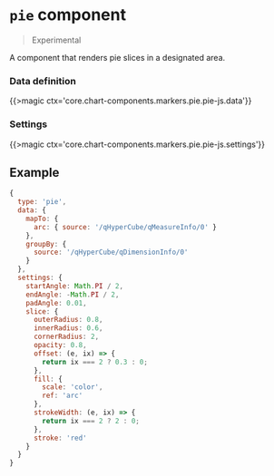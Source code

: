 # `pie` component

> Experimental

A component that renders pie slices in a designated area.

### Data definition

{{>magic ctx='core.chart-components.markers.pie.pie-js.data'}}


### Settings

{{>magic ctx='core.chart-components.markers.pie.pie-js.settings'}}

## Example

```js
{
  type: 'pie',
  data: {
    mapTo: {
      arc: { source: '/qHyperCube/qMeasureInfo/0' }
    },
    groupBy: {
      source: '/qHyperCube/qDimensionInfo/0'
    }
  },
  settings: {
    startAngle: Math.PI / 2,
    endAngle: -Math.PI / 2,
    padAngle: 0.01,
    slice: {
      outerRadius: 0.8,
      innerRadius: 0.6,
      cornerRadius: 2,
      opacity: 0.8,
      offset: (e, ix) => {
        return ix === 2 ? 0.3 : 0;
      },
      fill: {
        scale: 'color',
        ref: 'arc'
      },
      strokeWidth: (e, ix) => {
        return ix === 2 ? 2 : 0;
      },
      stroke: 'red'
    }
  }
}
```
